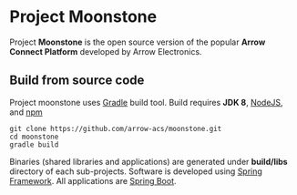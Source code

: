 # Project Moonstone

Project **Moonstone** is the open source version of the popular **Arrow Connect Platform** developed by Arrow Electronics.

## Build from source code

Project moonstone uses [Gradle](https://gradle.org) build tool.  Build requires **JDK 8**, [NodeJS](https://nodejs.org), and [npm](https://www.npmjs.com)

```
git clone https://github.com/arrow-acs/moonstone.git
cd moonstone
gradle build
```
Binaries (shared libraries and applications) are generated under **build/libs** directory of each sub-projects.  Software is developed using [Spring Framework](https://spring.io).  All applications are [Spring Boot](https://spring.io/projects/spring-boot).
